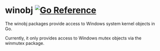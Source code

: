 winobj
[![Go Reference](https://pkg.go.dev/badge/github.com/gentlemanautomaton/winobj.svg)](https://pkg.go.dev/github.com/gentlemanautomaton/winobj)
====

The winobj packages provide access to Windows system kernel objects in Go.

Currently, it only provides access to Windows mutex objects via the winmutex
package.
